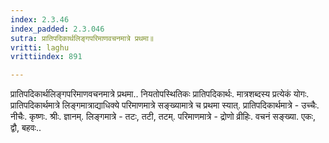 ```yaml
---
index: 2.3.46
index_padded: 2.3.046
sutra: प्रातिपदिकार्थलिङ्गपरिमाणवचनमात्रे प्रथमा॥
vritti: laghu
vrittiindex: 891

---
```

प्रातिपदिकार्थलिङ्गपरिमाणवचनमात्रे प्रथमा.. नियतोपस्थितिकः प्रातिपदिकार्थः. मात्रशब्दस्य प्रत्येकं योगः. प्रातिपदिकार्थमात्रे लिङ्गमात्राद्याधिक्ये परिमाणमात्रे सङ्ख्यामात्रे च प्रथमा स्यात्. प्रातिपदिकार्थमात्रे - उच्चैः. नीचैः. कृष्णः. श्रीः. ज्ञानम्. लिङ्गमात्रे - तटः, तटी, तटम्. परिमाणमात्रे - द्रोणो व्रीहिः. वचनं सङ्ख्या. एकः, द्वौ, बहवः..